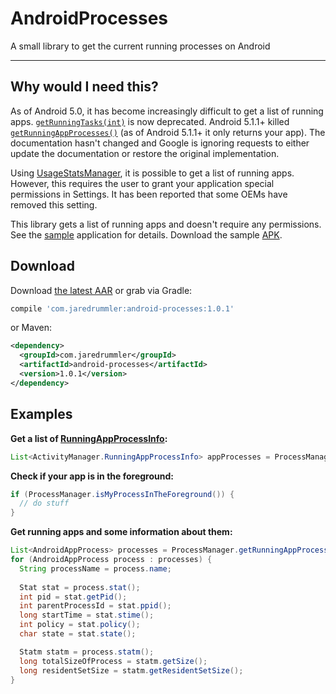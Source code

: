 # AndroidProcesses
A small library to get the current running processes on Android
___

Why would I need this?
----------------------

As of Android 5.0, it has become increasingly difficult to get a list of running apps. [`getRunningTasks(int)`](http://developer.android.com/intl/zh-cn/reference/android/app/ActivityManager.html#getRunningTasks(int)) is now deprecated. Android 5.1.1+ killed [`getRunningAppProcesses()`](http://developer.android.com/intl/zh-cn/reference/android/app/ActivityManager.html#getRunningAppProcesses()) (as of Android 5.1.1+ it only returns your app). The documentation hasn't changed and Google is ignoring requests to either update the documentation or restore the original implementation. 

Using [UsageStatsManager](https://developer.android.com/reference/android/app/usage/UsageStatsManager.html), it is possible to get a list of running apps. However, this requires the user to grant your application special permissions in Settings. It has been reported that some OEMs have removed this setting.

This library gets a list of running apps and doesn't require any permissions. See the [sample](https://github.com/jaredrummler/AndroidProcesses/blob/master/sample/src/main/java/com/jaredrummler/android/processes/sample/MainActivity.java) application for details. Download the sample [APK](https://github.com/jaredrummler/AndroidProcesses/blob/master/sample-apk/sample.apk?raw=true).

Download
--------

Download [the latest AAR](https://repo1.maven.org/maven2/com/jaredrummler/android-processes/1.0.1/android-processes-1.0.1.aar) or grab via Gradle:

```groovy
compile 'com.jaredrummler:android-processes:1.0.1'
```
or Maven:
```xml
<dependency>
  <groupId>com.jaredrummler</groupId>
  <artifactId>android-processes</artifactId>
  <version>1.0.1</version>
</dependency>
```

Examples
--------

**Get a list of [RunningAppProcessInfo](http://developer.android.com/reference/android/app/ActivityManager.RunningAppProcessInfo.html):**

```java
List<ActivityManager.RunningAppProcessInfo> appProcesses = ProcessManager.getRunningAppProcessInfo(context);
```

**Check if your app is in the foreground:**

```java
if (ProcessManager.isMyProcessInTheForeground()) {
  // do stuff
}
```

**Get running apps and some information about them:**

```java
List<AndroidAppProcess> processes = ProcessManager.getRunningAppProcesses();
for (AndroidAppProcess process : processes) {
  String processName = process.name;
  
  Stat stat = process.stat();
  int pid = stat.getPid();
  int parentProcessId = stat.ppid();
  long startTime = stat.stime();
  int policy = stat.policy();
  char state = stat.state();

  Statm statm = process.statm();
  long totalSizeOfProcess = statm.getSize();
  long residentSetSize = statm.getResidentSetSize();
}
```

